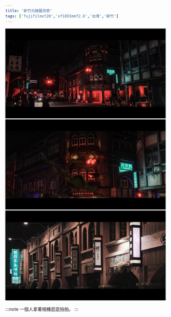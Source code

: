 ```yaml
---
title: '新竹光臨藝術節'
tags: ['fujifilmxt20','xf1855mmf2.8','台灣','新竹']
---
```

![001](./img/instagram_output/202110/002.webp)
![002](./img/instagram_output/202110/001.webp)
![003](./img/instagram_output/202110/003.webp)

:::note 
一個人拿著相機逛逛拍拍。
:::